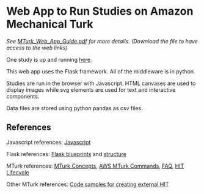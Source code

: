 # Web App to Run Studies on Amazon Mechanical Turk

*See [MTurk_Web_App_Guide.pdf](https://github.com/alicexue/MTurk/blob/master/MTurk_Web_App_Guide.pdf) for more details. (Download the file to have access to the web links)*

One study is up and running [here](http://calkins.psych.columbia.edu/MDMMT).

This web app uses the Flask framework. All of the middleware is in python. 

Studies are run in the browser with Javascript. HTML canvases are used to display images while svg elements are used for text and interactive components. 

Data files are stored using python pandas as csv files.

## References
Javascript references:
[Javascript](https://developer.mozilla.org/en-US/docs/Web/JavaScript)

Flask references:
[Flask blueprints](http://flask.pocoo.org/docs/1.0/blueprints/) and [structure](http://exploreflask.readthedocs.io/en/latest/blueprints.html#where-do-you-put-them)

MTurk references:
[MTurk Concepts](https://docs.aws.amazon.com/AWSMechTurk/latest/RequesterUI/mechanical-turk-concepts.html),
[AWS MTurk Commands](https://docs.aws.amazon.com/cli/latest/reference/mturk/index.html#cli-aws-mturk),
[FAQ](https://requester.mturk.com/help/faq),
[HIT Lifecycle](https://blog.mturk.com/overview-lifecycle-of-a-hit-e6956b4f3bb1)

Other MTurk references:
[Code samples for creating external HIT](https://github.com/aws-samples/mturk-code-samples)
